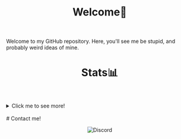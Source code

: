 # <div align="center">Welcome👋</div><br>
Welcome to my GitHub repository. Here, you'll see me be stupid, and probably weird ideas of mine. <br>

# <div align="center">Stats📊</div> <br>
<details>
  <summary>Click me to see more!</summary>
<p align="center">
<a href="https://github.com/anuraghazra/github-readme-stats"><img align="center" src="https://github-readme-stats.vercel.app/api?username=JeffJrShim&show_icons=true&theme=synthwave&count_private=true"/></a>
<a href="https://github.com/ryo-ma/github-profile-trophy"><img align="center" src="https://github-profile-trophy.vercel.app/?username=JeffJrShim&theme=onedark"/></a>
<a href="https://github.com/anuraghazra/github-readme-stats"><img align="center" src="https://github-readme-stats.vercel.app/api/top-langs/?username=JeffJrShim&show_icons=true&theme=dark&count_private=true" /></a><br>
![jeb's GitHub metrics](./github-metrics.svg)
  </details>
 <br>
# Contact me!
<p align="center">
<img alt="Discord" src="https://img.shields.io/discord/843353550872379414?color=Black&label=My%20Discord%20Server&logo=Discord" style="size:150%;">
</p>
